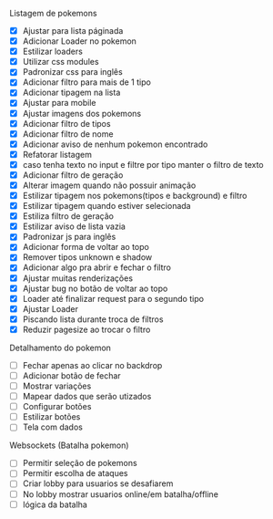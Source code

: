 Listagem de pokemons

- [x] Ajustar para lista páginada
- [x] Adicionar Loader no pokemon
- [x] Estilizar loaders
- [x] Utilizar css modules
- [x] Padronizar css para inglês
- [x] Adicionar filtro para mais de 1 tipo
- [x] Adicionar tipagem na lista
- [x] Ajustar para mobile
- [x] Ajustar imagens dos pokemons
- [x] Adicionar filtro de tipos
- [x] Adicionar filtro de nome
- [x] Adicionar aviso de nenhum pokemon encontrado
- [x] Refatorar listagem
- [x] caso tenha texto no input e filtre por tipo manter o filtro de texto
- [x] Adicionar filtro de geração
- [x] Alterar imagem quando não possuir animação
- [x] Estilizar tipagem nos pokemons(tipos e background) e filtro
- [x] Estilizar tipagem quando estiver selecionada
- [x] Estiliza filtro de geração
- [x] Estilizar aviso de lista vazia
- [x] Padronizar js para inglês
- [x] Adicionar forma de voltar ao topo
- [x] Remover tipos unknown e shadow
- [x] Adicionar algo pra abrir e fechar o filtro
- [x] Ajustar muitas renderizações
- [x] Ajustar bug no botão de voltar ao topo
- [x] Loader até finalizar request para o segundo tipo
- [x] Ajustar Loader
- [x] Piscando lista durante troca de filtros
- [x] Reduzir pagesize ao trocar o filtro

Detalhamento do pokemon

- [ ] Fechar apenas ao clicar no backdrop
- [ ] Adicionar botão de fechar
- [ ] Mostrar variações
- [ ] Mapear dados que serão utizados
- [ ] Configurar botões
- [ ] Estilizar botões
- [ ] Tela com dados

Websockets (Batalha pokemon)

- [ ] Permitir seleção de pokemons
- [ ] Permitir escolha de ataques
- [ ] Criar lobby para usuarios se desafiarem
- [ ] No lobby mostrar usuarios online/em batalha/offline
- [ ] lógica da batalha

